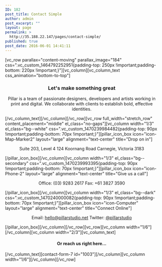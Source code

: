 ```yaml
---
ID: 182
post_title: Contact Simple
author: admin
post_excerpt: ""
layout: page
permalink: >
  http://35.188.22.147/pages/contact-simple/
published: true
post_date: 2016-06-01 14:41:11
---
```

[vc_row parallax="content-moving" parallax_image="184" css=".vc_custom_1464792252951{padding-top: 250px !important;padding-bottom: 220px !important;}"][vc_column][vc_column_text css_animation="bottom-to-top"]
<h3 style="text-align: center;">Let's make something great</h3>
<p class="lead" style="text-align: center;">Pillar is a team of passionate designers, developers and artists working in print and
digital. We collaborate with clients to establish bold, effective identities.</p>
[/vc_column_text][/vc_column][/vc_row][vc_row full_width="stretch_row" content_placement="middle" el_class="no-gaps"][vc_column width="1/3" el_class="bg--white" css=".vc_custom_1470239984482{padding-top: 90px !important;padding-bottom: 70px !important;}"][pillar_icon_box icon="icon-Map-Marker2" layout="large" alignment="text-center" title="Drop on in"]
<p style="text-align: center;">Suite 203, Level 4
124 Koornang Road
Carnegie, Victoria 3183</p>
[/pillar_icon_box][/vc_column][vc_column width="1/3" el_class="bg--secondary" css=".vc_custom_1470239993395{padding-top: 90px !important;padding-bottom: 70px !important;}"][pillar_icon_box icon="icon-Phone-2" layout="large" alignment="text-center" title="Give us a call"]
<p style="text-align: center;">Office: (03) 9283 2617
Fax: +61 3827 3590</p>
[/pillar_icon_box][/vc_column][vc_column width="1/3" el_class="bg--dark" css=".vc_custom_1470240000082{padding-top: 90px !important;padding-bottom: 70px !important;}"][pillar_icon_box icon="icon-Computer" layout="large" alignment="text-center" title="Connect Online"]
<p style="text-align: center;">Email: <a href="#">hello@pillarstudio.net</a>
Twitter: <a href="#">@pillarstudio</a></p>
[/pillar_icon_box][/vc_column][/vc_row][vc_row][vc_column width="1/6"][/vc_column][vc_column width="2/3"][vc_column_text]
<h4 class="text-center" style="text-align: center;">Or reach us right here…</h4>
[/vc_column_text][contact-form-7 id="1003"][/vc_column][vc_column width="1/6"][/vc_column][/vc_row]
